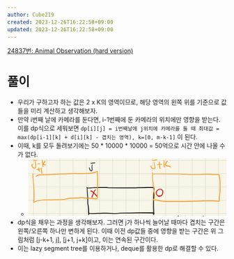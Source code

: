 ```yaml
---
author: Cube219
created: 2023-12-26T16:22:58+09:00
updated: 2023-12-26T16:22:58+09:00
---
```


[24837번: Animal Observation (hard version)](https://www.acmicpc.net/problem/24837)

# 풀이

* 우리가 구하고자 하는 값은 2 x K의 영역이므로, 해당 영역의 왼쪽 위를 기준으로 값들을 미리 계산하고 생각해보자.
* 만약 i번째 날에 카메라를 둔다면, i-1번째에 둔 카메라의 위치에만 영향을 받는다. 이를 dp식으로 세워보면 `dp[i][j] = i번째날에 j위치에 카메라를 둘 때 최대값 = max(dp[i-1][k] + d[i][k] - 겹치는 영역), k=[0, m-k-1]` 이 된다.
* 이때, k를 모두 돌려보기에는 50 * 10000 * 10000 = 50억으로 시간 안에 나올 수가 없다.
    * ![|400](attachments/IMG_56E3EC72257E-1.jpeg)
* dp식을 채우는 과정을 생각해보자. 그러면 j가 하나씩 늘어날 때마다 겹치는 구간은 왼쪽/오른쪽 하나만 변하게 된다. 이때 이전 dp값들 중에 영향을 받는 구간은 위 그림처럼 [j-k+1, j], [j+1, j+k]이고, 이는 연속된 구간이다.
* 이는 lazy segment tree를 이용하거나, deque를 활용한 dp로 해결할 수 있다.
